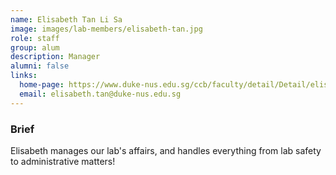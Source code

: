 ```yaml
---
name: Elisabeth Tan Li Sa
image: images/lab-members/elisabeth-tan.jpg
role: staff
group: alum
description: Manager
alumni: false
links:
  home-page: https://www.duke-nus.edu.sg/ccb/faculty/detail/Detail/elisabeth-tan-li-sa
  email: elisabeth.tan@duke-nus.edu.sg
---
```

### Brief
Elisabeth manages our lab's affairs, and handles everything from lab safety to administrative matters!